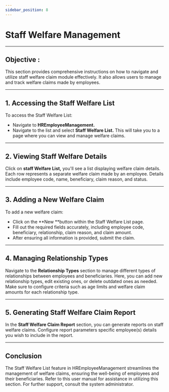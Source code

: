 ```yaml
---
sidebar_position: 8
---
```


# Staff Welfare Management
---

<div class="customized-intro-container" id="introduction">
    <h2 class="staff-welfare"> Objective : </h2>
    <p> 
This section provides comprehensive instructions on how to navigate and utilize staff welfare claim module effectively. It also allows users to manage and track welfare claims made by employees.
    </p>
</div>

---

## 1. Accessing the Staff Welfare List

To access the Staff Welfare List:
- Navigate to **HREmployeeManagement.**
- Navigate to the list and select **Staff Welfare List.** 
This will take you to a page where you can view and manage welfare claims.

---

## 2. Viewing Staff Welfare Details

Click on **staff Welfare List,** you'll see a list displaying welfare claim details. Each row represents a separate welfare claim made by an employee. Details include employee code, name, beneficiary, claim reason, and status.

---

## 3. Adding a New Welfare Claim

To add a new welfare claim:
- Click on the **New **button within the Staff Welfare List page.
- Fill out the required fields accurately, including employee code, beneficiary, relationship, claim reason, and claim amount.
- After ensuring all information is provided, submit the claim.

---

## 4. Managing Relationship Types

Navigate to the **Relationship Types** section to manage different types of relationships between employees and beneficiaries. Here, you can add new relationship types, edit existing ones, or delete outdated ones as needed. Make sure to configure criteria such as age limits and welfare claim amounts for each relationship type.

---

## 5. Generating Staff Welfare Claim Report

In the **Staff Welfare Claim Report** section, you can generate reports on staff welfare claims. Configure report parameters specific employee(s) details you wish to include in the report.

---

## Conclusion

The Staff Welfare List feature in HREmployeeManagement streamlines the management of welfare claims, ensuring the well-being of employees and their beneficiaries. Refer to this user manual for assistance in utilizing this section. For further support, consult the system administrator.
